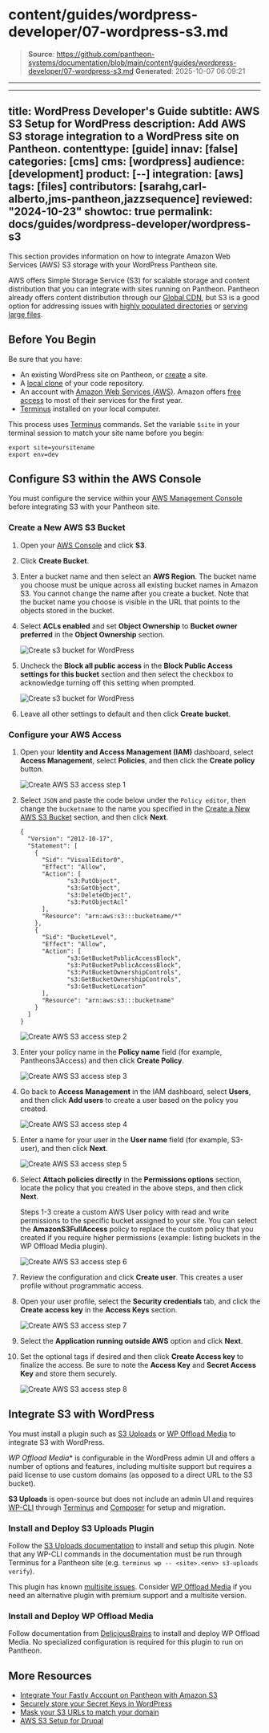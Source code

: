 # content/guides/wordpress-developer/07-wordpress-s3.md

> **Source**: https://github.com/pantheon-systems/documentation/blob/main/content/guides/wordpress-developer/07-wordpress-s3.md
> **Generated**: 2025-10-07 06:09:21

---

---
title: WordPress Developer's Guide
subtitle: AWS S3 Setup for WordPress
description: Add AWS S3 storage integration to a WordPress site on Pantheon.
contenttype: [guide]
innav: [false]
categories: [cms]
cms: [wordpress]
audience: [development]
product: [--]
integration: [aws]
tags: [files]
contributors: [sarahg,carl-alberto,jms-pantheon,jazzsequence]
reviewed: "2024-10-23"
showtoc: true
permalink: docs/guides/wordpress-developer/wordpress-s3
---
<!--Todo: Relocate this to a single page doc so it can be added to Integrations submenu -->

This section provides information on how to integrate Amazon Web Services (AWS) S3 storage with your WordPress Pantheon site.

AWS offers Simple Storage Service (S3) for scalable storage and content distribution that you can integrate with sites running on Pantheon. Pantheon already offers content distribution through our [Global CDN](/guides/global-cdn), but S3 is a good option for addressing issues with [highly populated directories](/guides/platform-considerations/media-email-support#large-files-and-highly-populated-directories) or [serving large files](/guides/filesystem/large-files).

## Before You Begin

Be sure that you have:

- An existing WordPress site on Pantheon, or [create](https://dashboard.pantheon.io/sites/create) a site.
- A [local clone](/guides/git/git-config#clone-your-site-codebase) of your code repository.
- An account with [Amazon Web Services (AWS)](https://aws.amazon.com/s3/). Amazon offers [free access](https://aws.amazon.com/free/) to most of their services for the first year.
- [Terminus](/terminus) installed on your local computer.

<Alert title="Exports" type="export">

This process uses [Terminus](/terminus) commands. Set the variable `$site` in your terminal session to match your site name before you begin:

```bash{promptUser: user}
export site=yoursitename
export env=dev
```

</Alert>

## Configure S3 within the AWS Console

You must configure the service within your [AWS Management Console](https://console.aws.amazon.com) before integrating S3 with your Pantheon site.

### Create a New AWS S3 Bucket

1. Open your [AWS Console](https://console.aws.amazon.com) and click **S3**.

1. Click **Create Bucket**.

1. Enter a bucket name and then select an **AWS Region**. The bucket name you choose must be unique across all existing bucket names in Amazon S3. You cannot change the name after you create a bucket. Note that the bucket name you choose is visible in the URL that points to the objects stored in the bucket.

1. Select **ACLs enabled** and set **Object Ownership** to **Bucket owner preferred** in the **Object Ownership** section.

   ![Create s3 bucket for WordPress](../../../images/s3-step1.png)

1. Uncheck the **Block all public access** in the **Block Public Access settings for this bucket** section and then select the checkbox to acknowledge turning off this setting when prompted.

   ![Create s3 bucket for WordPress](../../../images/s3-step2.png)

1. Leave all other settings to default and then click **Create bucket**.

### Configure your AWS Access

1. Open your **Identity and Access Management (IAM)** dashboard, select **Access Management**, select **Policies**, and then click the **Create policy** button.

   ![Create AWS S3 access step 1](../../../images/guides/s3-access1.png)

1. Select `JSON` and paste the code below under the `Policy editor`, then change the `bucketname`  to the name you specified in the [Create a New AWS S3 Bucket](/guides/wordpress-developer/wordpress-s3#create-a-new-aws-s3-bucket) section, and then click **Next**.

   ```bash{promptUser: user}
   {
     "Version": "2012-10-17",
     "Statement": [
       {
         "Sid": "VisualEditor0",
         "Effect": "Allow",
         "Action": [
				"s3:PutObject",
				"s3:GetObject",
				"s3:DeleteObject",
				"s3:PutObjectAcl"
         ],
         "Resource": "arn:aws:s3:::bucketname/*"
       },
       {
         "Sid": "BucketLevel",
         "Effect": "Allow",
         "Action": [
				"s3:GetBucketPublicAccessBlock",
				"s3:PutBucketPublicAccessBlock",
				"s3:PutBucketOwnershipControls",
				"s3:GetBucketOwnershipControls",
				"s3:GetBucketLocation"
         ],
         "Resource": "arn:aws:s3:::bucketname"
       }
     ]
   }
   ```

   ![Create AWS S3 access step 2](../../../images/guides/s3-access2-updated.png)

1. Enter your policy name in the **Policy name** field (for example, Pantheons3Access) and then click **Create Policy**.

   ![Create AWS S3 access step 3](../../../images/guides/s3-access3.png)

1. Go back to **Access Management** in the IAM dashboard, select **Users**, and then click **Add users** to create a user based on the policy you created.

   ![Create AWS S3 access step 4](../../../images/guides/s3-create1.png)

1. Enter a name for your user in the **User name** field (for example, S3-user), and then click **Next**.

   ![Create AWS S3 access step 5](../../../images/guides/s3-create2.png)

1. Select **Attach policies directly** in the **Permissions options** section, locate the policy that you created in the above steps, and then click **Next**.

   <Alert title="Note" type="info">

   Steps 1-3 create a custom AWS User policy with read and write permissions to the specific bucket assigned to your site. You can select the **AmazonS3FullAccess** policy to replace the custom policy that you created if you require higher permissions (example: listing buckets in the WP Offload Media plugin).

   </Alert>

   ![Create AWS S3 access step 6](../../../images/guides/s3-create3.png)

1. Review the configuration and click **Create user**. This creates a user profile without programmatic access.

1. Open your user profile, select the **Security credentials** tab, and click the **Create access key** in the **Access Keys** section.

   ![Create AWS S3 access step 7](../../../images/s3-create-p1-edit.png)

1. Select the **Application running outside AWS** option and click **Next**.

1. Set the optional tags if desired and then click **Create Access key** to finalize the access. Be sure to note the **Access Key** and **Secret Access Key** and store them securely.

   ![Create AWS S3 access step 8](../../../images/guides/s3-create-p2.png)

## Integrate S3 with WordPress

You must install a plugin such as [S3 Uploads](https://github.com/humanmade/S3-Uploads) or [WP Offload Media](https://wordpress.org/plugins/amazon-s3-and-cloudfront/) to integrate S3 with WordPress.

*WP Offload Media** is configurable in the WordPress admin UI and offers a number of options and features, including multisite support but requires a paid license to use custom domains (as opposed to a direct URL to the S3 bucket). 

**S3 Uploads** is open-source but does not include an admin UI and requires [WP-CLI](/guides/wp-cli) through [Terminus](/terminus) and [Composer](/guides/integrated-composer) for setup and migration.

### Install and Deploy S3 Uploads Plugin

Follow the [S3 Uploads documentation](https://github.com/humanmade/S3-Uploads) to install and setup this plugin. Note that any WP-CLI commands in the documentation must be run through Terminus for a Pantheon site (e.g. `terminus wp -- <site>.<env> s3-uploads verify`).

<Alert title="Note" type="info">

This plugin has known [multisite issues](https://github.com/humanmade/S3-Uploads/pull/214). Consider [WP Offload Media](#install-and-deploy-wp-offload-media) if you need an alternative plugin with premium support and a multisite version.

</Alert>

### Install and Deploy WP Offload Media

Follow documentation from [DeliciousBrains](https://deliciousbrains.com/wp-offload-media/doc/quick-start-guide) to install and deploy WP Offload Media. No specialized configuration is required for this plugin to run on Pantheon.

## More Resources

- [Integrate Your Fastly Account on Pantheon with Amazon S3](/guides/fastly-pantheon/fastly-amazon-s3)
- [Securely store your Secret Keys in WordPress](/guides/wordpress-developer/wordpress-secrets-management#store-your-keys)
- [Mask your S3 URLs to match your domain](/guides/agcdn/features#domain-masking)
- [AWS S3 Setup for Drupal](/drupal-s3)
